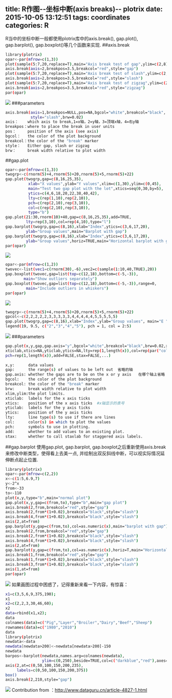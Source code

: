 title: R作图--坐标中断(axis breaks)-- plotrix
date: 2015-10-05 13:12:51
tags: coordinates
categories: R
---
R当中的坐标中断一般都使用plotrix库中的axis.break(), gap.plot(), gap.barplot(), gap.boxplot()等几个函数来实现.
##axis.break
``` bash
library(plotrix)
opar<-par(mfrow=c(1,3))
plot(sample(5:7,20,replace=T),main="Axis break test of gap",ylim=c(2,8))
axis.break(axis=2,breakpos=3.5,breakcol="red",style="gap")
plot(sample(5:7,20,replace=T),main="Axis break test of slash",ylim=c(2,8))
axis.break(axis=2,breakpos=3.5,breakcol="red",style="slash")
plot(sample(5:7,20,replace=T),main="Axis break test of zigzag",ylim=c(2,8))
axis.break(axis=2,breakpos=3.5,breakcol="red",style="zigzag")
par(opar)
```
![](http://7xk19o.com1.z0.glb.clouddn.com/plotrix1.png)
###parameters
``` bash
axis.break(axis=1,breakpos=NULL,pos=NA,bgcol="white",breakcol="black",
           style="slash",brw=0.02)
axis：    which axis to break,1=x轴，2=y轴，3=顶端x轴，4=右y轴
breakpos：where to place the break in user units
pos：     position of the axis (see axis)
bgcol：   the color of the plot background
breakcol：the color of the "break" marker
style：   Either gap, slash or zigzag
brw：     break width relative to plot width
```
##gap.plot
``` bash
opar<-par(mfrow=c(1,3))
twogrp<-c(rnorm(5)+4,rnorm(5)+20,rnorm(5)+5,rnorm(5)+22)
gap.plot(twogrp,gap=c(8,16,25,35),
          xlab="X values",ylab="Y values",xlim=c(1,30),ylim=c(0,45),
          main="Test two gap plot with the lot",xtics=seq(0,30,by=5),
          ytics=c(4,6,18,20,22,38,40,42),
          lty=c(rep(1,10),rep(2,10)),
          pch=c(rep(2,10),rep(3,10)),
          col=c(rep(2,10),rep(3,10)),
          type="b")
gap.plot(21:30,rnorm(10)+40,gap=c(8,16,25,35),add=TRUE,
         lty=rep(3,10),col=rep(4,10),type="l")
gap.barplot(twogrp,gap=c(8,16),xlab="Index",ytics=c(3,6,17,20),
         ylab="Group values",main="Barplot with gap")
gap.barplot(twogrp,gap=c(8,16),xlab="Index",ytics=c(3,6,17,20),
         ylab="Group values",horiz=TRUE,main="Horizontal barplot with gap")
par(opar)
```
![](http://7xk19o.com1.z0.glb.clouddn.com/plotrix2.png)
``` bash
opar<-par(mfrow=c(1,2))
twovec<-list(vec1=c(rnorm(30),-6),vec2=c(sample(1:10,40,TRUE),20))
gap.boxplot(twovec,gap=list(top=c(12,18),bottom=c(-5,-3)),
        main="Show outliers separately")
gap.boxplot(twovec,gap=list(top=c(12,18),bottom=c(-5,-3)),range=0,
         main="Include outliers in whiskers")
par(opar)
```
![](http://7xk19o.com1.z0.glb.clouddn.com/plotrix3.png)
``` bash
twogrp<-c(rnorm(5)+4,rnorm(5)+20,rnorm(5)+5,rnorm(5)+22)
gpcol<-c(2,2,2,2,2,3,3,3,3,3,4,4,4,4,4,5,5,5,5,5)
gap.plot(twogrp,gap=c(8,16),xlab="Index",ylab="Group values", main="E ",col=gpcol)
legend(19, 9.5, c("2","3","4","5"), pch = 1, col = 2:5)
```
![](http://7xk19o.com1.z0.glb.clouddn.com/plotrix4.png)
###parameters
``` bash
gap.plot(x,y,gap,gap.axis="y",bgcol="white",breakcol="black",brw=0.02,xlim=range(x),ylim=range(y),
xticlab,xtics=NA,yticlab,ytics=NA,lty=rep(1,length(x)),col=rep(par("col"),length(x)),
pch=rep(1,length(x)),add=FALSE,stax=FALSE,...)
 
x,y:      data values
gap:      the range(s) of values to be left out  省略的轴
gap.axis: whether the gaps are to be on the x or y axis   在哪个轴上省略
bgcol:    the color of the plot background
breakcol: the color of the "break" marker
brw:      break width relative to plot width
xlim,ylim:the plot limits.
xticlab:  labels for the x axis ticks
xtics:    position of the x axis ticks  #x轴显示的表号
yticlab:  labels for the y axis ticks
ytics:    position of the y axis ticks
lty:      line type(s) to use if there are lines
col:      color(s) in which to plot the values
pch:      symbols to use in plotting.
add:      whether to add values to an existing plot.
stax:     whether to call staxlab for staggered axis labels.
```
##gap.barplot
使用gap.plot, gap.barplot, gap.boxplot之后重新使用axis.break来修改中断类型，使得看上去美一点,
并绘制出双反斜线中断，可以视实际情况延伸断点起止位置.
``` bash
library(plotrix)
opar<-par(mfrow=c(2,2))
x<-c(1:5,6.9,7)
y<-2^x
from<-33
to<-110
plot(x,y,type="b",main="normal plot")
gap.plot(x,y,gap=c(from,to),type="b",main="gap plot")
axis.break(2,from,breakcol="red",style="gap")
axis.break(2,from*(1+0.02),breakcol="black",style="slash")
axis.break(4,from*(1+0.02),breakcol="black",style="slash")
axis(2,at=from)
gap.barplot(y,gap=c(from,to),col=as.numeric(x),main="barplot with gap")
axis.break(2,from,breakcol="red",style="gap")
axis.break(2,from*(1+0.02),breakcol="black",style="slash")
axis.break(4,from*(1+0.02),breakcol="black",style="slash")
axis(2,at=from)
gap.barplot(y,gap=c(from,to),col=as.numeric(x),horiz=T,main="Horizontal barplot with gap")
axis.break(1,from,breakcol="red",style="gap")
axis.break(1,from*(1+0.02),breakcol="black",style="slash")
axis.break(3,from*(1+0.02),breakcol="black",style="slash")
axis(1,at=from) 
par(opar)
```
![](http://7xk19o.com1.z0.glb.clouddn.com/plotrix5.png)
<i class="fa fa-diamond"></i>如果画图过程中困惑了，记得重新来看一下内容，有惊喜：
``` bash
x1=c(3,5,6,9,375,190);
x1
x2=c(2,2,3,30,46,60);
x2
data=rbind(x1,x2);
data
colnames(data)=c("Pig","Layer","Broiler","Dairy","Beef","Sheep")
rownames(data)=c("1980","2010")
data
library(plotrix)
newdata<-data
newdata[newdata>200]<-newdata[newdata>200]-150
newdata
barpos<-barplot(newdata,names.arg=colnames(newdata),
                ylim=c(0,250),beside=TRUE,col=c("darkblue","red"),axes=FALSE)
axis(2,at=c(0,50,100,150,200,235),
     labels=c(0,50,100,150,200,375))
box()
axis.break(2,210,style="gap")
```
![](http://7xk19o.com1.z0.glb.clouddn.com/axis.png)
Contribution from ：http://www.dataguru.cn/article-4827-1.html